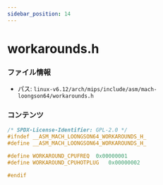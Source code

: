 ```yaml
---
sidebar_position: 14
---
```

# workarounds.h

### ファイル情報

- パス: `linux-v6.12/arch/mips/include/asm/mach-loongson64/workarounds.h`

### コンテンツ

```h
/* SPDX-License-Identifier: GPL-2.0 */
#ifndef __ASM_MACH_LOONGSON64_WORKAROUNDS_H_
#define __ASM_MACH_LOONGSON64_WORKAROUNDS_H_

#define WORKAROUND_CPUFREQ	0x00000001
#define WORKAROUND_CPUHOTPLUG	0x00000002

#endif

```
